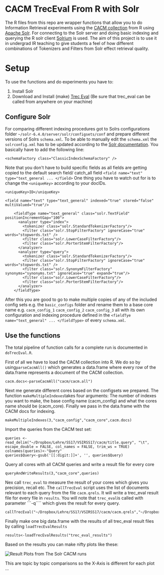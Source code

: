 # CACM TrecEval From R with Solr

The R files from this repo are wrapper functions that allow you to do Information Retrieval experiments using the [CACM collection](https://ecommons.cornell.edu/handle/1813/6401) from R using [Apache Solr](http://lucene.apache.org/solr/). 
For connecting to the Solr server and doing basic indexing and querying the R solr client [Solrium](https://github.com/ropensci/solrium) is used.
The aim of this project is to use it in undergrad IR teaching to give students a feel of how different combinations of Tokenizers and Filters from Solr effect retrieval quality.

# Setup
To use the functions and do experiments you have to:

1. Install Solr
2. Download and Install (make) [Trec Eval](http://trec.nist.gov/trec_eval/)
(Be sure that trec_eval can be called from anywhere on your machine)

## Configure Solr 
For comparing different indexing procedures got to Solrs configurations folder ```~/solr-6.4.0/server/solr/configsets/conf``` and prepare different versions of Solrs ```schema.xml```. To be able to manually edit the ```schema.xml``` the ```solrconfig.xml``` has to be updated according to the [Solr documentation](https://cwiki.apache.org/confluence/display/solr/Schema+Factory+Definition+in+SolrConfig). You basically have to add the following line:

```{xml, include=F,show=T}
<schemaFactory class="ClassicIndexSchemaFactory" />
```
Note that you don't have to build specific fields as all fields are getting copied to the default search field/ catch_all field ```<field name="text" type="text_general ... </field>``` 
One thing you have to watch out for is to change the ```<uniqueKey>``` according to your docIDs.

```{xml, include=F,show=T}
<uniqueKey>ID</uniqueKey>

<field name="text" type="text_general" indexed="true" stored="false" multiValued="true"/>

    <fieldType name="text_general" class="solr.TextField" positionIncrementGap="100">
      <analyzer type="index">
        <tokenizer class="solr.StandardTokenizerFactory"/>
        <filter class="solr.StopFilterFactory" ignoreCase="true" words="stopwords.txt" />
        <filter class="solr.LowerCaseFilterFactory"/>
        <filter class="solr.PorterStemFilterFactory"/>
      </analyzer>
      <analyzer type="query">
        <tokenizer class="solr.StandardTokenizerFactory"/>
        <filter class="solr.StopFilterFactory" ignoreCase="true" words="stopwords.txt" />
        <filter class="solr.SynonymFilterFactory" synonyms="synonyms.txt" ignoreCase="true" expand="true"/>
        <filter class="solr.LowerCaseFilterFactory"/>
        <filter class="solr.PorterStemFilterFactory"/>
      </analyzer>
    </fieldType>
```
After this you are good to go to make multiple copies of any of the included config sets e.g. the ```basic_configs``` folder and rename them to a base core name e.g. ```cacm_config_1``` ```cacm_config_2``` ```cacm_config_3``` all with its own configuration and indexing procedure defined in the ```<fieldTye name="text_general" ... </fieldType>``` of every ```schema.xml```. 



## Use the functions 
The total pipeline of function calls for a complete run is documented in ```doTrecEval.R```.

First of all we have to load the CACM collection into R. We do so by using```parseCacmAll()``` which generates a data.frame where every row of the data.frame represents a document of the CACM collection.
```{r, include=F,show=T}
cacm.docs<-parseCacmAll("cacm/cacm.all")
```
Next me generate different cores based on the configsets we prepared. The function ```makeMultipleIndexes```takes four arguments: The number of indexes you want to make, the base config name  (cacm_config)  and what the cores name should be (cacm_core). Finally we pass in the data.frame with the CACM docs for indexing. 
```{r, include=F,show=T}
makeMultipleIndexes(3,"cacm_config","cacm_core",cacm.docs) 
```

Import the queries from the CACM test set:
```{r, include=F,show=T}
queries <- read_delim("~/Dropbox/Lehre/SS17/VSIRSS17/cacm/title.query", "\t", escape_double = FALSE, col_names = FALSE, trim_ws = TRUE)
colnames(queries)<-"Query"
queries$Query<-gsub('[[:digit:]]+', '', queries$Query)
```
Query all cores with all CACM queries and write a result file for every core
```{r, include=F,show=T}
queryAndWriteResults(3,"cacm_core",queries)
```
Nex call ```trec_eval``` to measure the result of your cores which gives you precision, recall etc. The ```callTrecEval``` script uses the list of documents relevant to each query from the file ```cacm.qrels```. It will write a trec_eval result file for every file in ```results```. You will note that ```trec_eval```is called with parameter ```-q```` which gives the result for every query.
```{r, include=F,show=T}
callTrecEval("~/Dropbox/Lehre/SS17/VSIRSS17/cacm/cacm.qrels","~/Dropbox/Lehre/SS17/VSIRSS17/results/","cacm_core","trec_eval_results")
```
Finally make one big data.frame with the results of all trec_eval result files by calling ```loadTrecEvalResults```
```{r, include=F,show=T}
results<-loadTrecEvalResults("trec_eval_results")
```
Based on the results you can make nifty plots like these:

![Result Plots from The Solr CACM runs](https://github.com/meier-flo/CACMTrecEvalFromRwithSolr/blob/master/cacm-results.png)

This are topic by topic comparisons so the X-Axis is different for each plot ...


